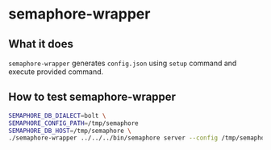 # semaphore-wrapper

## What it does

`semaphore-wrapper` generates `config.json` using `setup` command and execute provided command.

## How to test semaphore-wrapper

```bash
SEMAPHORE_DB_DIALECT=bolt \
SEMAPHORE_CONFIG_PATH=/tmp/semaphore
SEMAPHORE_DB_HOST=/tmp/semaphore \
./semaphore-wrapper ../../../bin/semaphore server --config /tmp/semaphore/config.json
```
